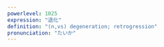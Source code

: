 ```yaml
---
powerlevel: 1025
expression: "退化"
definition: "(n,vs) degeneration; retrogression"
pronunciation: "たいか"
---
```

